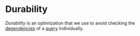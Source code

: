 # Durability

*Durability* is an optimization that we use to avoid checking the [dependencies] of a [query] individually.

[dependencies]: ./dependency.md
[query]: ./query.md
